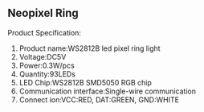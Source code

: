 ## Neopixel Ring

Product Specification:

 1. Product name:WS2812B led pixel ring light
 2. Voltage:DC5V
 3. Power:0.3W/pcs
 4. Quantity:93LEDs
 5. LED Chip:WS2812B SMD5050 RGB  chip
 6. Communication interface:Single-wire communication
 7. Connect ion:VCC:RED, DAT:GREEN, GND:WHITE
